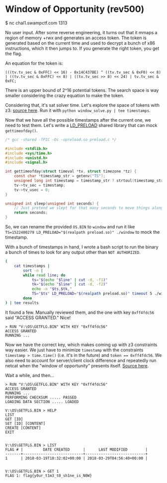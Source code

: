 # Window of Opportunity (rev500)

$ nc chal1.swampctf.com 1313

No user input. After some reverse engineering, it turns out that it mmaps a region of memory +rwx and generates an access token.
The token is generated based on the current time and used to decrypt a bunch of x86 instructions, which it then jumps to.
If you generate the right token, you get the flag.

An equation for the token is:

    (((tv.tv_sec & 0xFFC) << 16) - 0x14C437BE) ^ ((tv.tv_sec & 0xF0) << 8) | ((tv.tv_sec & 0xFFC) << 8) | ((tv.tv_sec >> 8) << 24) | tv.tv_sec & 0xFC;

There is an upper bound of 2^16 potential tokens. The search space is way smaller considering the crazy equation to make the token.

Considering that, it's sat solver time. Let's explore the space of tokens with z3: [source here](window_solve.py). Run it with `python window_solve.py | tee timestamps`.

Now that we have all the possible timestamps after the current one, we need to test them.
Let's write a [LD_PRELOAD](http://www.goldsborough.me/c/low-level/kernel/2016/08/29/16-48-53-the_-ld_preload-_trick/) shared library
that can mock `gettimeofday()`.

```c
/* gcc -shared -fPIC -Os -opreload.so preload.c */

#include <stdlib.h>
#include <sys/time.h>
#include <unistd.h>
#include <signal.h>

int gettimeofday(struct timeval *tv, struct timezone *tz) {
    const char *timestamp_str = getenv("TS");
    unsigned long int timestamp = timestamp_str ? strtoul(timestamp_str, NULL, 10) : 0;
    tv->tv_sec = timestamp;
    tv->tv_usec = 0;
}

unsigned int sleep(unsigned int seconds) {
    // Just pretend we slept for that many seconds to move things along.
    return seconds;
}
```

So, we can rename the provided `OS.BIN` to `window` and run it like `TS=1522400279 LD_PRELOAD="$(realpath preload.so)" ./window` to mock the timestamp.

With a bunch of timestamps in hand, I wrote a bash script to run the binary a bunch of times to look for any output other than `NOT AUTHORIZED`.

```sh
(
    cat timestamps |
        sort -n |
        while read line; do
            ts="$(echo "$line" | cut -d, -f1)"
            tk="$(echo "$line" | cut -d, -f2)"
            echo -n "$ts,$tk,"
            TS="$ts" LD_PRELOAD="$(realpath preload.so)" timeout 5 ./window 2>&1 | grep 'NOT AUTHORIZED'
        done
) | tee results
```

It found a few. Manually reviewed them, and the one with key `0xff4fdc56` said "ACCESS GRANTED." Nice!

```
> RUN "V:\OS\GETFLG.BIN" WITH KEY "0xff4fdc56"
ACCESS GRANTED
RUNNING ...
```

Now we have the correct key, which makes coming up with z3 constraints way easier.
We just have to minimize `timestamp` with the constraints `timestamp > time.time()` (i.e. it's in the future) and `token == 0xff4fdc56`.
We also need to account for server/client clock difference and repeatedly run netcat when the "window of opportunity" presents itself. [Source here](window-connect.py).

Wait a while, and then...

```
> RUN "V:\OS\GETFLG.BIN" WITH KEY "0xff4fdc56"
ACCESS GRANTED
RUNNING ...
PERFORMING CHECKSUM ..... PASSED
LOADING DATA SECTION ..... LOADED

V:\OS\GETFLG.BIN > HELP
LIST
GET [ID]
SET [ID] [CONTENT]
CREATE [CONTENT]
EXIT


V:\OS\GETFLG.BIN > LIST
FLAG # |         DATE CREATED      |      LAST MODIFIED        |
-------+---------------------------+---------------------------+
1      | 2018-03-19T18:32:02+00:00 | 2018-03-29T04:56:40+00:00 |


V:\OS\GETFLG.BIN > GET 1
FLAG 1: flag{y0ur_t1m3_t0_sh1ne_is_N0W}
```


